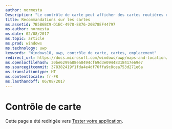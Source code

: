 ```yaml
---
author: normesta
Description: "Le contrôle de carte peut afficher des cartes routières et des vues aériennes, des itinéraires, des résultats de recherche et des informations sur la circulation."
title: Recommandations sur les cartes
ms.assetid: 7B5B6BC9-D1EC-4978-8876-20B78EF44797
ms.author: normesta
ms.date: 02/08/2017
ms.topic: article
ms.prod: windows
ms.technology: uwp
keywords: "Windows10, uwp, contrôle de carte, cartes, emplacement"
redirect_url: https://docs.microsoft.com/windows/uwp/maps-and-location/display-maps#map-control
ms.openlocfilehash: 30be6299a88ea8494cf69d3e09448318417e69e7
ms.sourcegitcommit: 378382419f1fda4e4df76ffa9c8cea753d271e6a
ms.translationtype: HT
ms.contentlocale: fr-FR
ms.lasthandoff: 06/08/2017
---
```

# <a name="map-control"></a>Contrôle de carte

Cette page a été redirigée vers [Tester votre application](https://docs.microsoft.com/windows/uwp/maps-and-location/display-maps#map-control).

 
